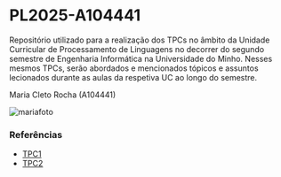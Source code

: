 # PL2025-A104441

Repositório utilizado para a realização dos TPCs no âmbito da Unidade Curricular de Processamento de Linguagens no decorrer do segundo semestre de Engenharia Informática na Universidade do Minho. Nesses mesmos TPCs, serão abordados e mencionados tópicos e assuntos lecionados durante as aulas da respetiva UC ao longo do semestre.


Maria Cleto Rocha
(A104441)

![mariafoto](https://github.com/user-attachments/assets/f61b04d8-4f40-48d7-b024-7aa42c478d6b)



### **Referências**
- [TPC1](./TPC1)
- [TPC2](./TPC2)

